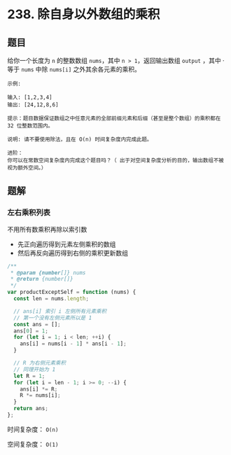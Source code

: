 # 238. 除自身以外数组的乘积

## 题目

给你一个长度为 `n` 的整数数组 `nums`，其中 `n > 1`，返回输出数组 `output` ，其中 · 等于 `nums` 中除 `nums[i]` 之外其余各元素的乘积。

```auto
示例:

输入: [1,2,3,4]
输出: [24,12,8,6]

提示：题目数据保证数组之中任意元素的全部前缀元素和后缀（甚至是整个数组）的乘积都在 32 位整数范围内。

说明: 请不要使用除法，且在 O(n) 时间复杂度内完成此题。

进阶：
你可以在常数空间复杂度内完成这个题目吗？（ 出于对空间复杂度分析的目的，输出数组不被视为额外空间。）
```

## 题解

### 左右乘积列表

不用所有数乘积再除以索引数

- 先正向遍历得到元素左侧乘积的数组
- 然后再反向遍历得到右侧的乘积更新数组

```JavaScript
/**
 * @param {number[]} nums
 * @return {number[]}
 */
var productExceptSelf = function (nums) {
  const len = nums.length;

  // ans[i] 索引 i 左侧所有元素乘积
  // 第一个没有左侧元素所以是 1
  const ans = [];
  ans[0] = 1;
  for (let i = 1; i < len; ++i) {
    ans[i] = nums[i - 1] * ans[i - 1];
  }

  // R 为右侧元素乘积
  // 同理开始为 1
  let R = 1;
  for (let i = len - 1; i >= 0; --i) {
    ans[i] *= R;
    R *= nums[i];
  }
  return ans;
};

```

时间复杂度： `O(n)`

空间复杂度： `O(1)`

